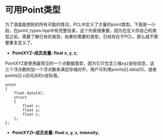 # 可用Point类型

为了涵盖能想到的所有可能的情况，PCL中定义了大量的point类型。下面是一小段，在point_types.hpp中有完整目录，这个列表很重要，因为在定义你自己的类型之前，需要了解已有的类型，如果你需要的类型，已经存在于PCL，那么就不需要重复定义了。

* **PointXYZ–成员变量: float x, y, z;**

PointXYZ是使用最常见的一个点数据类型，因为它只包含三维xyz坐标信息，这三个浮点数附加一个浮点数来满足存储对齐，用户可利用points[i].data[0]，或者points[i].x访问点的x坐标值。

```
union
{
    float data[4];
    struct
    {
        float x;
        float y;
        float z;
    };
};
```

* **PointXYZI–成员变量: float x, y, z, intensity;**

